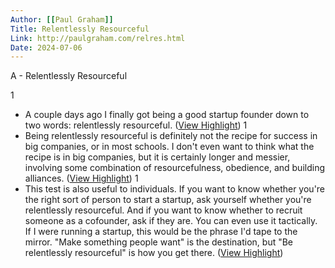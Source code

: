 ```yaml
---
Author: [[Paul Graham]]
Title: Relentlessly Resourceful
Link: http://paulgraham.com/relres.html
Date: 2024-07-06
---
```

A - Relentlessly Resourceful

1
- A couple days ago I finally got being a good startup founder down to two words: relentlessly resourceful. ([View Highlight](https://read.readwise.io/read/01hjd6jfq241z57qh85p72zedm))
1
- Being relentlessly resourceful is definitely not the recipe for success in big companies, or in most schools. I don't even want to think what the recipe is in big companies, but it is certainly longer and messier, involving some combination of resourcefulness, obedience, and building alliances. ([View Highlight](https://read.readwise.io/read/01hjd6pzpgtmmbbq933j5cn6p3))
1
- This test is also useful to individuals. If you want to know whether you're the right sort of person to start a startup, ask yourself whether you're relentlessly resourceful. And if you want to know whether to recruit someone as a cofounder, ask if they are.
  You can even use it tactically. If I were running a startup, this would be the phrase I'd tape to the mirror. "Make something people want" is the destination, but "Be relentlessly resourceful" is how you get there. ([View Highlight](https://read.readwise.io/read/01hjd6rpmfhyjhtt63vyxt4vf5))
